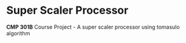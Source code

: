 # Super Scaler Processor
**CMP 301B** Course Project - A super scaler processor using tomasulo algorithm
